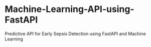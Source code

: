 # Machine-Learning-API-using-FastAPI
Predictive API for Early Sepsis Detection using FastAPI and Machine Learning
